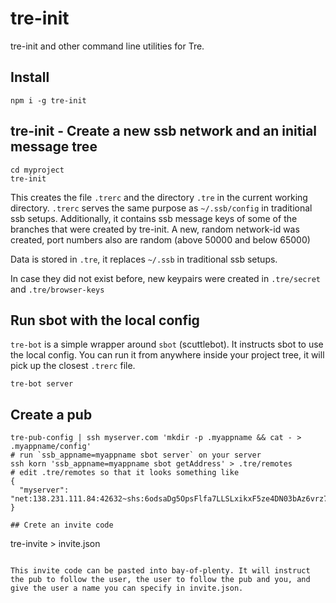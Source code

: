 # tre-init

tre-init and other command line utilities for Tre. 

## Install

```
npm i -g tre-init
```

## tre-init - Create a new ssb network and an initial message tree

```
cd myproject
tre-init
```

This creates the file `.trerc` and the directory `.tre` in the current working directory. `.trerc` serves the same purpose as `~/.ssb/config` in traditional ssb setups. Additionally, it contains ssb message keys of some of the branches that were created by tre-init. A new, random network-id was created, port numbers also are random (above 50000 and below 65000)

Data is stored in `.tre`, it replaces `~/.ssb` in traditional ssb setups. 

In case they did not exist before, new keypairs were created in `.tre/secret` and `.tre/browser-keys`

## Run sbot with the local config

`tre-bot` is a simple wrapper around `sbot` (scuttlebot). It instructs sbot to use the local config. You can run it from anywhere inside your project tree, it will pick up the closest `.trerc` file.

```
tre-bot server
```

## Create a pub

```
tre-pub-config | ssh myserver.com 'mkdir -p .myappname && cat - > .myappname/config'
# run `ssb_appname=myappname sbot server` on your server
ssh korn 'ssb_appname=myappname sbot getAddress' > .tre/remotes
# edit .tre/remotes so that it looks something like
{
  "myserver": "net:138.231.111.84:42632~shs:6odsaDg5OpsFlfa7LLSLxikxF5ze4DN03bAz6vrz7uMQ="
}

## Crete an invite code

```
tre-invite > invite.json
```

This invite code can be pasted into bay-of-plenty. It will instruct the pub to follow the user, the user to follow the pub and you, and give the user a name you can specify in invite.json.

